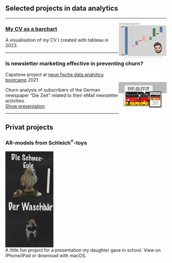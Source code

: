 ## Selected projects in data analytics

---
<img align="right" width="150" height="110" src="/images/lebenslauf_tableau.png?raw=true"/>

### [My CV as a barchart](https://public.tableau.com/app/profile/till.meineke/viz/Lebenslauf_16860203495790/Lebenslauf?publish=yes)

A visualisation of my CV I created with tableau in 2023.

---

### Is newsletter marketing effective in preventing churn?

<img align="right" width="150" height="150" src="/images/DIeZeit_LogoNewspaperTablet_resized.jpg?raw=true"/>

Capstone project at [neue fische data analytics bootcamp](<https://www.neuefische.de/bootcamp/data-analytics>) 2021<br>

Churn analysis of subscribers of the German newspaper “Die Zeit” related to their eMail newsletter activities.<br>
[Show presentation](/pdf/Presentation_is_newsletter_marketing_effective_in_preventing_churn.pdf)

---

## Privat projects

### AR-models from Schleich<sup>®️</sup>-toys

<div>
    <a rel="ar" href="/fun/Schneeeule.reality">
    <img align="center" width="150" height="150" src="/images/schneeeule.png"/>
    </a>
</div>

<div>
    <a rel="ar" href="/fun/Waschbaer.reality">
    <img align="center" width="150" height="150"src="/images/waschbaer.png"/>
    </a>
</div>
A little fun project for a presentation my daughter gave in school. View on iPhone/iPad or download with macOS.

<!--[Project 2 Title](/pdf/sample_presentation.pdf)
<img src="images/dummy_thumbnail.jpg?raw=true"/>

---
[Project 3 Title](http://example.com/)
<img src="images/dummy_thumbnail.jpg?raw=true"/>

---

### Category Name 2

- [Project 1 Title](http://example.com/)
- [Project 2 Title](http://example.com/)
- [Project 3 Title](http://example.com/)
- [Project 4 Title](http://example.com/)
- [Project 5 Title](http://example.com/)

---

--- -->
<!-- <p style="font-size:11px">Page template forked from <a href="https://github.com/evanca/quick-portfolio">evanca</a></p>
 Remove above link if you don't want to attibute -->
